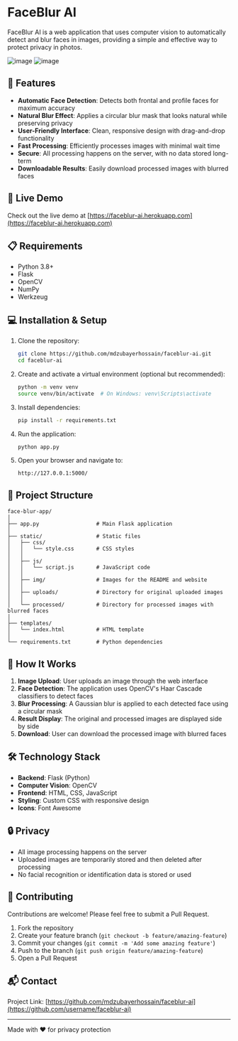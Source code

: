 # FaceBlur AI

FaceBlur AI is a web application that uses computer vision to automatically detect and blur faces in images, providing a simple and effective way to protect privacy in photos.

![image](https://github.com/user-attachments/assets/77dc1a9c-ffcd-4f42-b4a0-4d912981ac83)
![image](https://github.com/user-attachments/assets/d9dad8da-13ce-4c4f-9f68-1ed3f2e496c6)



## 🌟 Features

- **Automatic Face Detection**: Detects both frontal and profile faces for maximum accuracy
- **Natural Blur Effect**: Applies a circular blur mask that looks natural while preserving privacy
- **User-Friendly Interface**: Clean, responsive design with drag-and-drop functionality
- **Fast Processing**: Efficiently processes images with minimal wait time
- **Secure**: All processing happens on the server, with no data stored long-term
- **Downloadable Results**: Easily download processed images with blurred faces

## 🚀 Live Demo

Check out the live demo at [https://faceblur-ai.herokuapp.com](https://faceblur-ai.herokuapp.com)

## 📋 Requirements

- Python 3.8+
- Flask
- OpenCV
- NumPy
- Werkzeug

## 💻 Installation & Setup

1. Clone the repository:
   ```bash
   git clone https://github.com/mdzubayerhossain/faceblur-ai.git
   cd faceblur-ai
   ```

2. Create and activate a virtual environment (optional but recommended):
   ```bash
   python -m venv venv
   source venv/bin/activate  # On Windows: venv\Scripts\activate
   ```

3. Install dependencies:
   ```bash
   pip install -r requirements.txt
   ```

4. Run the application:
   ```bash
   python app.py
   ```

5. Open your browser and navigate to:
   ```
   http://127.0.0.1:5000/
   ```

## 📁 Project Structure

```
face-blur-app/
│
├── app.py                  # Main Flask application
│
├── static/                 # Static files
│   ├── css/
│   │   └── style.css       # CSS styles
│   │
│   ├── js/
│   │   └── script.js       # JavaScript code
│   │
│   ├── img/                # Images for the README and website
│   │
│   ├── uploads/            # Directory for original uploaded images
│   │
│   └── processed/          # Directory for processed images with blurred faces
│
├── templates/
│   └── index.html          # HTML template
│
└── requirements.txt        # Python dependencies
```

## 🔧 How It Works

1. **Image Upload**: User uploads an image through the web interface
2. **Face Detection**: The application uses OpenCV's Haar Cascade classifiers to detect faces
3. **Blur Processing**: A Gaussian blur is applied to each detected face using a circular mask
4. **Result Display**: The original and processed images are displayed side by side
5. **Download**: User can download the processed image with blurred faces

## 🛠️ Technology Stack

- **Backend**: Flask (Python)
- **Computer Vision**: OpenCV
- **Frontend**: HTML, CSS, JavaScript
- **Styling**: Custom CSS with responsive design
- **Icons**: Font Awesome

## 🔒 Privacy

- All image processing happens on the server
- Uploaded images are temporarily stored and then deleted after processing
- No facial recognition or identification data is stored or used

## 🤝 Contributing

Contributions are welcome! Please feel free to submit a Pull Request.

1. Fork the repository
2. Create your feature branch (`git checkout -b feature/amazing-feature`)
3. Commit your changes (`git commit -m 'Add some amazing feature'`)
4. Push to the branch (`git push origin feature/amazing-feature`)
5. Open a Pull Request


## 📬 Contact

Project Link: [https://github.com/mdzubayerhossain/faceblur-ai](https://github.com/username/faceblur-ai)

---

Made with ❤️ for privacy protection
